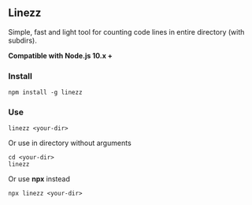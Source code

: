 ## Linezz

Simple, fast and light tool for counting code lines in entire directory (with subdirs).

**Compatible with Node.js 10.x +**

### Install

```
npm install -g linezz
```

### Use

```
linezz <your-dir>
```

Or use in directory without arguments

```
cd <your-dir>
linezz
```

Or use **npx** instead

```
npx linezz <your-dir>

```
